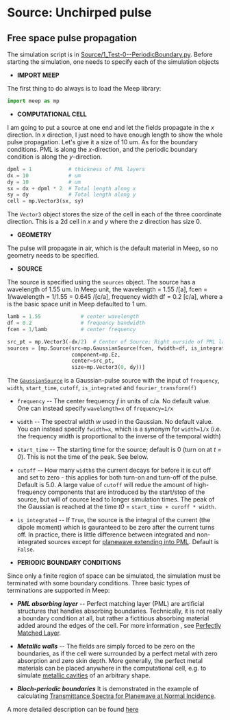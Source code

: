 # Source: Unchirped pulse
## Free space pulse propagation
The simulation script is in [Source/1_Test-0--PeriodicBoundary.py](https://github.com/chunxia2020/MEEP_Simulation/blob/master/Source/Examples/1_Test-0--PeriodicBoundary.py). Before starting the simulation, one needs to specify each of the simulation objects
- **IMPORT MEEP**

The first thing to do always is to load the Meep library:
```python
import meep as mp
```
- **COMPUTATIONAL CELL**

I am going to put a source at one end and let the fields propagate in the _x_ direction. In _x_ direction, I just need to have enough length to show the whole pulse propagation. Let's give it a size of 10 um. As for the boundary conditions. PML is along the _x_-direction, and the periodic boundary condition is along the _y_-direction.
```python
dpml = 1            # thickness of PML layers
dx = 10             # um
dy = 10             # um
sx = dx + dpml * 2  # Total length along x
sy = dy             # Total length along y
cell = mp.Vector3(sx, sy)
```
The `Vector3` object stores the size of the cell in each of the three coordinate direction. This is a 2d cell in _x_ and _y_ where the _z_ direction has size 0.


- **GEOMETRY**

The pulse will propagate in air, which is the default material in Meep, so no geometry needs to be specified.

- **SOURCE**

The source is specified using the `sources` object. The source has a wavelength of 1.55 um. In Meep unit, the wavelength = 1.55 /[a], fcen = 1/wavelength = 1/1.55 = 0.645 /[c/a], frequency width df = 0.2 [c/a], where a is the basic space unit in Meep defaulted to 1 um.
```python
lamb = 1.55             # center wavelength
df = 0.2                # frequency bandwidth
fcen = 1/lamb           # center frequency

src_pt = mp.Vector3(-dx/2)  # Center of Source; Right ourside of PML layer
sources = [mp.Source(src=mp.GaussianSource(fcen, fwidth=df, is_integrated=True),
                     component=mp.Ez,
                     center=src_pt,
                     size=mp.Vector3(0, dy))]
```
The [`GaussianSource`](https://meep.readthedocs.io/en/latest/Python_User_Interface/#gaussiansource) is a Gaussian-pulse source with the input of `frequency`, `width`, `start_time`, `cutoff`, `is_integrated` and `fourier_transform(f)`

- `frequency` -- The center frequency _f_ in units of c/a. No default value. One can instead specify `wavelength=x` of `frequency=1/x`
- `width` -- The spectral width _w_ used in the Gaussian. No default value. You can instead specify `fwidth=x`, which is a synonym for `width=1/x` (i.e. the frequency width is proportional to the inverse of the temporal width)
- `start_time` -- The starting time for the source; default is 0 (turn on at _t = 0_). This is not the time of the peak. See below.
- `cutoff` -- How many `width`s the current decays for before it is cut off and set to zero - this applies for both turn-on and turn-off of the pulse. Default is 5.0. A large value of `cutoff` will redue the amount of high-frequency components that are introduced by the start/stop of the source, but will of cource lead to longer simulation times. The peak of the Gaussian is reached at the time _t0_ = `start_time + curoff * width`.
- `is_integrated` -- If `True`, the source is the integral of the current (the dipole moment) which is gauranteed to be zero after the current turns off. In practice, there is little difference between integrated and non-integrated sources except for [planewave extending into PML](https://meep.readthedocs.io/en/latest/Perfectly_Matched_Layer/#planewave-sources-extending-into-pml). Default is `False`.


 - **PERIODIC BOUNDARY CONDITIONS**

 Since only a finite region of space can be simulated, the simulation must be terminated with some boundary conditions. Three basic types of terminations are supported in Meep:
  - _**PML absorbing layer**_ -- Perfect matching layer (PML) are artificial structures that handles absorbing boundaries. Technically, it is not really a boundary condition at all, but rather a fictitious absorbing material added around the edges of the cell. For more information , see [Perfectly Matched Layer](https://meep.readthedocs.io/en/latest/Perfectly_Matched_Layer/).

  - _**Metallic walls**_ -- The fields are simply forced to be zero on the boundaries, as if the cell were surrounded by a perfect metal with zero absorption and zero skin depth. More generally, the perfect metal materials can be placed anywhere in the computational cell, e.g. to simulate [metallic cavities](https://meep.readthedocs.io/en/latest/Python_Tutorials/Local_Density_of_States/) of an arbitrary shape.

  - _**Bloch-periodic boundaries**_ It is demonstrated in the example of calculating [Transmittance Spectra for Planewave at Normal Incidence](https://meep.readthedocs.io/en/latest/Python_Tutorials/Mode_Decomposition/#diffraction-spectrum-of-a-binary-grating).

  A more detailed description can be found [here](https://meep.readthedocs.io/en/latest/Introduction/#boundary-conditions-and-symmetries)
